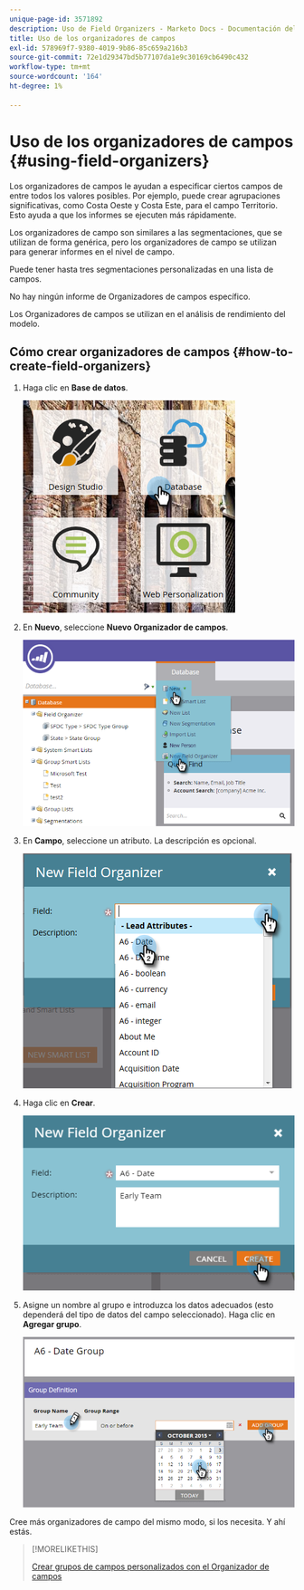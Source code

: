 ```yaml
---
unique-page-id: 3571892
description: Uso de Field Organizers - Marketo Docs - Documentación del producto
title: Uso de los organizadores de campos
exl-id: 578969f7-9380-4019-9b86-85c659a216b3
source-git-commit: 72e1d29347bd5b77107da1e9c30169cb6490c432
workflow-type: tm+mt
source-wordcount: '164'
ht-degree: 1%

---
```


# Uso de los organizadores de campos {#using-field-organizers}

Los organizadores de campos le ayudan a especificar ciertos campos de entre todos los valores posibles. Por ejemplo, puede crear agrupaciones significativas, como Costa Oeste y Costa Este, para el campo Territorio. Esto ayuda a que los informes se ejecuten más rápidamente.

Los organizadores de campo son similares a las segmentaciones, que se utilizan de forma genérica, pero los organizadores de campo se utilizan para generar informes en el nivel de campo.

Puede tener hasta tres segmentaciones personalizadas en una lista de campos.

No hay ningún informe de Organizadores de campos específico.

Los Organizadores de campos se utilizan en el análisis de rendimiento del modelo.

## Cómo crear organizadores de campos {#how-to-create-field-organizers}

1. Haga clic en **Base de datos**.

   ![](assets/db.png)

1. En **Nuevo**, seleccione **Nuevo Organizador de campos**.

   ![](assets/two-1.png)

1. En **Campo**, seleccione un atributo. La descripción es opcional.

   ![](assets/three-1.png)

1. Haga clic en **Crear**.

   ![](assets/image2015-9-3-16-3a36-3a31.png)

1. Asigne un nombre al grupo e introduzca los datos adecuados (esto dependerá del tipo de datos del campo seleccionado). Haga clic en **Agregar grupo**.

   ![](assets/image2015-9-3-16-3a40-3a45.png)

Cree más organizadores de campo del mismo modo, si los necesita. Y ahí estás.

>[!MORELIKETHIS]
>
>[Crear grupos de campos personalizados con el Organizador de campos](/help/marketo/product-docs/reporting/revenue-cycle-analytics/revenue-tools/field-organizers/create-custom-field-groups-using-the-field-organizer.md)
